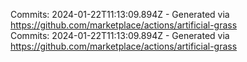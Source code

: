 Commits: 2024-01-22T11:13:09.894Z - Generated via https://github.com/marketplace/actions/artificial-grass
<br>
Commits: 2024-01-22T11:13:09.894Z - Generated via https://github.com/marketplace/actions/artificial-grass
<br>
